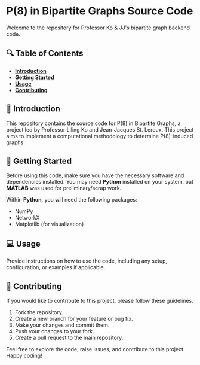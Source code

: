 # P(8) in Bipartite Graphs Source Code

Welcome to the repository for Professor Ko & JJ's bipartite graph backend code.

## :mag: Table of Contents

- [**Introduction**](#introduction)
- [**Getting Started**](#getting-started)
- [**Usage**](#usage)
- [**Contributing**](#contributing)

## :book: Introduction

This repository contains the source code for P(8) in Bipartite Graphs, a project led by Professor Liling Ko and Jean-Jacques St. Leroux. This project aims to implement a computational methodology to determine P(8)-induced graphs.

## :rocket: Getting Started

Before using this code, make sure you have the necessary software and dependencies installed. You may need **Python** installed on your system, but **MATLAB** was used for preliminary/scrap work.

Within **Python**, you will need the following packages:
- NumPy
- NetworkX
- Matplotlib (for visualization)

## :computer: Usage

Provide instructions on how to use the code, including any setup, configuration, or examples if applicable.

## :handshake: Contributing

If you would like to contribute to this project, please follow these guidelines.

1. Fork the repository.
2. Create a new branch for your feature or bug fix.
3. Make your changes and commit them.
4. Push your changes to your fork.
5. Create a pull request to the main repository.

Feel free to explore the code, raise issues, and contribute to this project. Happy coding!
